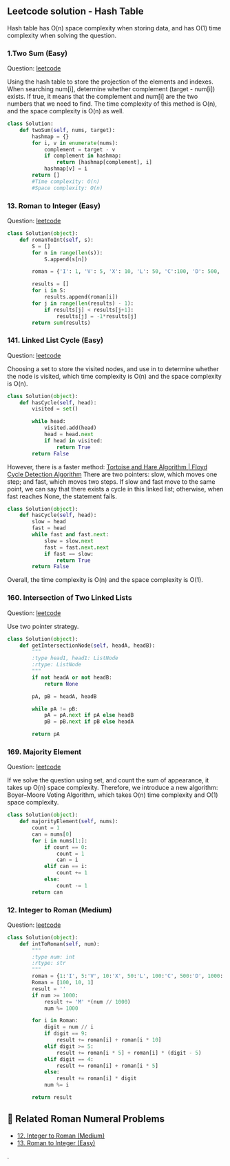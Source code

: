 ## Leetcode solution - Hash Table

Hash table has O(n) space complexity when storing data, and has O(1) time complexity when solving the question. 

### 1.Two Sum (Easy)
Question: [leetcode](https://leetcode.com/problems/two-sum/)

Using the hash table to store the projection of the elements and indexes. When searching num[i], determine whether complement (target - num[i]) exists. If true, it means that the complement and num[i] are the two numbers that we need to find. The time complexity of this method is O(n), and the space complexity is O(n) as well.


```python
class Solution:
    def twoSum(self, nums, target):
        hashmap = {}
        for i, v in enumerate(nums):
            complement = target - v
            if complement in hashmap:
                return [hashmap[complement], i]
            hashmap[v] = i
        return []
        #Time complexity: O(n)
        #Space complexity: O(n)
```

### 13. Roman to Integer (Easy)
Question: [leetcode](https://leetcode.com/problems/roman-to-integer/)

```python
class Solution(object):
    def romanToInt(self, s):
        S = []
        for n in range(len(s)):
            S.append(s[n])

        roman = {'I': 1, 'V': 5, 'X': 10, 'L': 50, 'C':100, 'D': 500, 'M': 1000}

        results = []
        for i in S:
            results.append(roman[i])
        for j in range(len(results) - 1):
            if results[j] < results[j+1]:
                results[j] = -1*results[j]
        return sum(results)
```

### 141. Linked List Cycle (Easy)
Question: [leetcode](https://leetcode.com/problems/linked-list-cycle/)

Choosing a set to store the visited nodes, and use in to determine whether the node is visited, which time complexity is O(n) and the space complexity is O(n).
```python
class Solution(object):
    def hasCycle(self, head):
        visited = set()

        while head:
            visited.add(head)
            head = head.next
            if head in visited:
                return True
        return False
```

However, there is a faster method: [Tortoise and Hare Algorithm | Floyd Cycle Detection Algorithm](https://youtu.be/S5TcPmTl6ww?si=_MOhPnjYWVlcekuF)
There are two pointers: slow, which moves one step; and fast, which moves two steps. If slow and fast move to the same point, we can say that there exists a cycle in this linked list; otherwise, when fast reaches None, the statement fails. 
```python
class Solution(object):
    def hasCycle(self, head):
        slow = head 
        fast = head
        while fast and fast.next:
            slow = slow.next
            fast = fast.next.next
            if fast == slow:
                return True
        return False
```
Overall, the time complexity is O(n) and the space complexity is O(1).

### 160. Intersection of Two Linked Lists
Question: [leetcode](https://leetcode.com/problems/intersection-of-two-linked-lists/)

Use two pointer strategy.
```python
class Solution(object):
    def getIntersectionNode(self, headA, headB):
        """
        :type head1, head1: ListNode
        :rtype: ListNode
        """
        if not headA or not headB:
            return None

        pA, pB = headA, headB

        while pA != pB:
            pA = pA.next if pA else headB
            pB = pB.next if pB else headA

        return pA
```

### 169. Majority Element
Question: [leetcode](https://leetcode.com/problems/majority-element/)

If we solve the question using set, and count the sum of appearance, it takes up O(n) space complexity. Therefore, we introduce a new algorithm: Boyer–Moore Voting Algorithm, which takes O(n) time complexity and O(1) space complexity.

```python
class Solution(object):
    def majorityElement(self, nums):
        count = 1
        can = nums[0]
        for i in nums[1:]:
            if count == 0:
                count = 1
                can = i
            elif can == i:
                count += 1
            else:
                count -= 1
        return can
```

### 12. Integer to Roman (Medium)

Question: [leetcode](https://leetcode.com/problems/integer-to-roman/)

```python
class Solution(object):
    def intToRoman(self, num):
        """
        :type num: int
        :rtype: str
        """
        roman = {1:'I', 5:'V', 10:'X', 50:'L', 100:'C', 500:'D', 1000:'M'}
        Roman = [100, 10, 1]
        result = ''
        if num >= 1000:
            result += 'M' *(num // 1000)
            num %= 1000

        for i in Roman:
            digit = num // i
            if digit == 9:
                result += roman[i] + roman[i * 10]
            elif digit >= 5:
                result += roman[i * 5] + roman[i] * (digit - 5)
            elif digit == 4:
                result += roman[i] + roman[i * 5]
            else:
                result += roman[i] * digit
            num %= i

        return result
```
## 🔁 Related Roman Numeral Problems

- [12. Integer to Roman (Medium)](#12-integer-to-roman-medium)
- [13. Roman to Integer (Easy)](#13-roman-to-integer-easy)


.